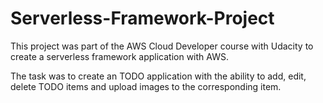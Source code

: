# Serverless-Framework-Project

This project was part of the AWS Cloud Developer course with Udacity to create a serverless framework application with AWS.

The task was to create an TODO application with the ability to add, edit, delete TODO items and upload images to the corresponding item.
